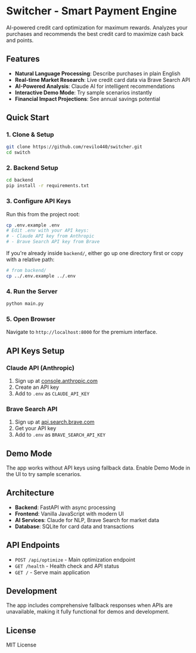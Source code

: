 # Switcher - Smart Payment Engine

AI-powered credit card optimization for maximum rewards. Analyzes your purchases and recommends the best credit card to maximize cash back and points.

## Features

- **Natural Language Processing**: Describe purchases in plain English
- **Real-time Market Research**: Live credit card data via Brave Search API
- **AI-Powered Analysis**: Claude AI for intelligent recommendations
- **Interactive Demo Mode**: Try sample scenarios instantly
- **Financial Impact Projections**: See annual savings potential

## Quick Start

### 1. Clone & Setup
```bash
git clone https://github.com/revilo440/switcher.git
cd switch
```

### 2. Backend Setup
```bash
cd backend
pip install -r requirements.txt
```

### 3. Configure API Keys
Run this from the project root:
```bash
cp .env.example .env
# Edit .env with your API keys:
# - Claude API key from Anthropic
# - Brave Search API key from Brave
```
If you're already inside `backend/`, either go up one directory first or copy with a relative path:
```bash
# from backend/
cp ../.env.example ../.env
```

### 4. Run the Server
```bash
python main.py
```

### 5. Open Browser
Navigate to `http://localhost:8000` for the premium interface.

## API Keys Setup

### Claude API (Anthropic)
1. Sign up at [console.anthropic.com](https://console.anthropic.com)
2. Create an API key
3. Add to `.env` as `CLAUDE_API_KEY`

### Brave Search API
1. Sign up at [api.search.brave.com](https://api.search.brave.com)
2. Get your API key
3. Add to `.env` as `BRAVE_SEARCH_API_KEY`

## Demo Mode

The app works without API keys using fallback data. Enable Demo Mode in the UI to try sample scenarios.

## Architecture

- **Backend**: FastAPI with async processing
- **Frontend**: Vanilla JavaScript with modern UI
- **AI Services**: Claude for NLP, Brave Search for market data
- **Database**: SQLite for card data and transactions

## API Endpoints

- `POST /api/optimize` - Main optimization endpoint
- `GET /health` - Health check and API status
- `GET /` - Serve main application

## Development

The app includes comprehensive fallback responses when APIs are unavailable, making it fully functional for demos and development.

## License

MIT License
